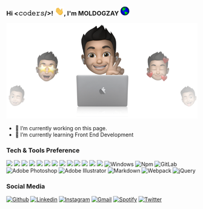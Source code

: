 

### Hi <𝚌𝚘𝚍𝚎𝚛𝚜/>! <img src="https://github.com/MOLDOGAZY/MOLDOGAZY/blob/main/wave.gif?raw=true" width="24px" />, I'm MOLDOGZAY <img src="https://github.com/MOLDOGAZY/MOLDOGAZY/blob/main/globe.gif?raw=true" width="24px" />

<p align="center">
  <img src="https://github.com/MOLDOGAZY/MOLDOGAZY/raw/main/GitHub-bg.png" />
</p>

- 🔭 I’m currently working on this page. 
- 🌱 I’m currently learning Front End Development  

 

### Tech & Tools Preference

<img src = "https://img.shields.io/badge/-HTML5-E34F26?style=flat&logo=html5&logoColor=white"> <img src = "https://img.shields.io/badge/-CSS3-1572B6?style=flat&logo=css3&logoColor=white">
<img src="https://img.shields.io/badge/-Bootstrap-563D7C?style=flat&logo=bootstrap&logoColor=white">
<img src="https://img.shields.io/badge/-JavaScript-eed718?style=flat&logo=javascript&logoColor=ffffff">
<img src="https://img.shields.io/badge/-Sass-cc6699?style=flat&logo=sass&logoColor=ffffff">
<img src="https://img.shields.io/badge/-React-000000?style=flat&logo=react&logoColor=00c8ff">
<img src="https://img.shields.io/badge/-Node.js-3C873A?style=flat&logo=Node.js&logoColor=white">
<img src="http://img.shields.io/badge/-Google%20Cloud%20Platform-4285F4?style=flat&logo=google%20cloud&logoColor=white">
<img src="http://img.shields.io/badge/-Git-F1502F?style=flat&logo=git&logoColor=FFFFFF">
<img src="http://img.shields.io/badge/-Github-000000?style=flat&logo=github&logoColor=FFFFFF">
<img src="http://img.shields.io/badge/-VS%20Code-007ACC?style=flat&logo=visual%20studio%20code&logoColor=white">
<img src="http://img.shields.io/badge/-Heroku-430098?style=flat&logo=heroku&logoColor=white">
<img src="http://img.shields.io/badge/-Vercel-black?style=flat&logo=vercel&logoColor=white">
![Windows](http://img.shields.io/badge/-Windows-0078D6?style=flat-square&logo=windows&logoColor=ffffff)
![Npm](https://img.shields.io/badge/-npm-CB3837?style=flat-square&logo=npm)
![GitLab](https://img.shields.io/badge/-GitLab-FCA121?style=flat-square&logo=gitlab)
![Adobe Photoshop](http://img.shields.io/badge/-Abode%20Photoshop-26C9FF?style=flat-square&logo=adobe-photoshop&logoColor=ffffff)
![Adobe Illustrator](https://img.shields.io/badge/-Illustrator-333333?style=flat&logo=adobe-illustrator)
![Markdown](https://img.shields.io/badge/-Markdown-000000?style=flat-square&logo=markdown)
![Webpack](https://img.shields.io/badge/-Webpack-8DD6F9?style=flat-square&logo=Webpack&logoColor=gray)
![jQuery](https://img.shields.io/badge/-jQuery-0769AD?style=flat-square&logo=jQuery&logoColor=white)
<!--<img src="https://img.shields.io/badge/-Firebase-FFA611?style=flat&logo=firebase&logoColor=FFFFFF">
-->

### Social Media
[![Github](https://img.shields.io/badge/-Github-333?style=flat&logo=Github&logoColor=white)](https://github.com/MOLDOGAZY)
[![Linkedin](https://img.shields.io/badge/-LinkedIn-blue?style=flat&logo=Linkedin&logoColor=white)](https://www.linkedin.com/in/moldogazy)
[![Instagram](https://img.shields.io/badge/-Instagram-c13584?style=flat&labelColor=c13584&logo=instagram&logoColor=white)](https://www.instagram.com/kazy_kaby1bek0v/)
[![Gmail](https://img.shields.io/badge/-Gmail-c14438?style=flat&logo=Gmail&logoColor=white)](mailto:moldogazy.kabylbekov.kk@gmail.com)
[![Spotify](https://img.shields.io/badge/-Spotify-1DB954?style=flat&logo=Spotify&logoColor=white)](https://open.spotify.com/user/moldogazy)
[![Twitter](https://img.shields.io/badge/-Twitter-1DA1F2?style=flat&logo=Twitter&logoColor=white)](https://twitter.com/MOLDOGAZY00)
<!-- [![Kaggle](https://img.shields.io/badge/-Kaggle-20beff?style=flat&logo=Kaggle&logoColor=white)](https://kaggle.com/sachin93) -->
&nbsp;


<!-- ![Yarn](https://img.shields.io/badge/-yarn-CB3837?style=flat-square&logo=yarn) -->

<!--
  <a href="https://in.linkedin.com/in/moldogazy">
    <img align="left" alt="MOLDOGAZY | Linkedin" width="24px" src="https://github.com/MOLDOGAZY/MOLDOGAZY/blob/main/Linkedin.svg" />
  </a>
  <a href="https://twitter.com/MOLDOGAZY00">
    <img align="left" alt="MOLDOGAZY | Twitter" width="26px" src="https://github.com/MOLDOGAZY/MOLDOGAZY/blob/main/Twitter.svg" />
  </a>
  <a href="https://www.instagram.com/kazy_kaby1bek0v/">
    <img align="left" alt="MOLDOGAZY | Instagram" width="24px" src="https://github.com/MOLDOGAZY/MOLDOGAZY/blob/main/Instagram.svg" />
  </a>
  <a href="mailto:moldogazy.kabylbekov.kk@gmail.com">
    <img align="left" alt="MOLDOGAZY | Gmail" width="26px" src="https://github.com/MOLDOGAZY/MOLDOGAZY/blob/main/Gmail.svg" />
  </a>
  
  ### Now Playing on Spotify <img src="https://github.com/iampavangandhi/iampavangandhi/blob/master/gifs/bars.gif" width="200px">
[![Spotify](https://novatorem.sachinchaturvedi93.vercel.app/api/spotify)](https://open.spotify.com/user/flipcase93)

```
▬▬▬▬.◙.▬▬▬▬
  ▂▄▄▓▄▄▂                                                         ╫►►        ▁▁ ▓
◢◤   █▀▀████▄▄▄▄▄▄▄◢◤                ● ● ● ▄▄▄▄▄▄▄████▮              ╫       █████████
█  MOLDOGAZY'S GITHUB █▀▀▀▀╬            ▂▃▄▅████▀▀▀████▅▄            ╫    ▟██⍁██⍁██⍁███▙
◥█████████◤                           ▄█████ FRONTEND █████▄       ▜████ LEARN JAVASCRIPT ████▛
══╩════╩══                         ◥⊙▲⊙▲⊙▲⊙▲⊙▲⊙▲⊙▲⊙▲⊙▲◤         ▜███████████████████▛╬
░░░░░░░░░░░░░░░░░░░░░░░░░░░░░░░░░░░░░░░░░░░░░░░░░░░░░░░░░░░░░░░░░░░░░░░░░░░░░░░░░░░░░░░░░░░
```

 Thanks for visiting :heart:
![VisitorCount](https://profile-counter.glitch.me/MOLDOGAZY/count.svg) -->
